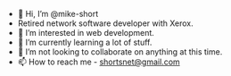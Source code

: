 - 👋 Hi, I’m @mike-short
- Retired network software developer with Xerox.
- 👀 I’m interested in web development.
- 🌱 I’m currently learning a lot of stuff.
- 💞️ I’m not looking to collaborate on anything at this time.
- 📫 How to reach me - shortsnet@gmail.com

<!---
mike-short/mike-short is a ✨ special ✨ repository because its `README.md` (this file) appears on your GitHub profile.
You can click the Preview link to take a look at your changes.
--->
